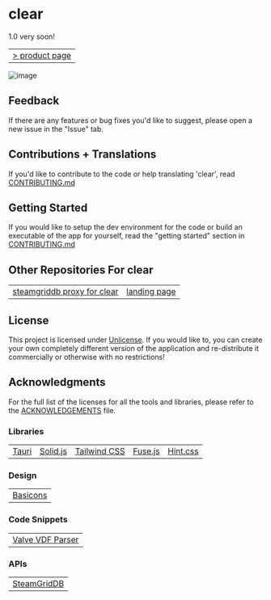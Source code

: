 # clear

1.0 very soon!

<table>
<tbody>
<tr>
<td><a href="https://clear.adithya.zip/" target="_blank">> product page</a></td></tr>
</tbody>
</table>

![image](https://github.com/adithyasource/clear/assets/140549783/e61fc082-c493-4ce3-820b-0d07d4d1c78e)

## Feedback

If there are any features or bug fixes you'd like to suggest, please open a new issue in the "Issue" tab.

## Contributions + Translations

If you'd like to contribute to the code or help translating 'clear', read [CONTRIBUTING.md](https://github.com/adithyasource/clear/blob/main/CONTRIBUTING.md)

## Getting Started

If you would like to setup the dev environment for the code or build an executable of the app for yourself, read the "getting started" section in [CONTRIBUTING.md](https://github.com/adithyasource/clear/blob/main/CONTRIBUTING.md)

## Other Repositories For clear

<table>
<tbody>
<tr>
<td><a href="https://github.com/adithyasource/clear-api" target="_blank">steamgriddb proxy for clear</a></td>
<td><a href="https://github.com/adithyasource/clear-website" target="_blank">landing page</a></td>
</tr>
</tbody>
</table>

## License

This project is licensed under [Unlicense](https://unlicense.org).
If you would like to, you can create your own completely different version of the application and re-distribute it commercially or otherwise with no restrictions!

## Acknowledgments

For the full list of the licenses for all the tools and libraries, please refer to the [ACKNOWLEDGEMENTS](https://github.com/adithyasource/clear/blob/main/ACKNOWLEDGEMENTS) file.

### Libraries


<table>
<tbody>
<tr>
<td><a href="https://tauri.app" target="_blank">Tauri</a></td>
<td><a href="https://www.solidjs.com" target="_blank">Solid.js</a></td>
<td><a href="https://tailwindcss.com" target="_blank">Tailwind CSS</a></td>
<td><a href="https://www.fusejs.io" target="_blank">Fuse.js</a></td>
<td><a href="https://kushagra.dev/lab/hint/" target="_blank">Hint.css</a></td>
</tr>
</tbody>
</table>


### Design

<table>
<tbody>
<tr>
<td><a href="https://basicons.xyz" target="_blank">Basicons</a></td>
</tr>
</tbody>
</table>


### Code Snippets

<table>
<tbody>
<tr>
<td><a href="https://github.com/node-steam/vdf" target="_blank">Valve VDF Parser</a></td>
</tr>
</tbody>
</table>


### APIs

<table>
<tbody>
<tr>
<td><a href="https://www.steamgriddb.com/api/v2" target="_blank">SteamGridDB</a></td>
</tr>
</tbody>
</table>
